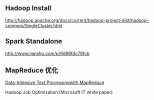 ## Hadoop Install

http://hadoop.apache.org/docs/current/hadoop-project-dist/hadoop-common/SingleCluster.html


## Spark Standalone 

http://www.jianshu.com/p/9d96fdc79fcb


## MapReduce 优化

[Data-Intensive Text Processingwith MapReduce](https://lintool.github.io/MapReduceAlgorithms/index.html)

Hadoop Job Optimization (Microsoft IT white paper)